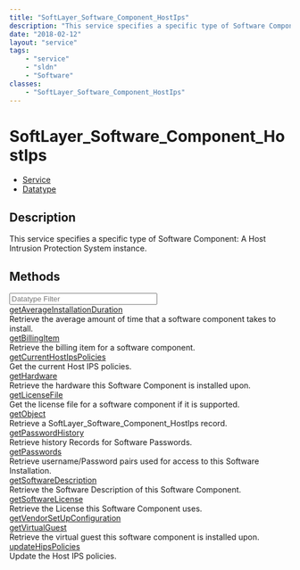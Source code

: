```yaml
---
title: "SoftLayer_Software_Component_HostIps"
description: "This service specifies a specific type of Software Component:  A Host Intrusion Protection System instance."
date: "2018-02-12"
layout: "service"
tags:
    - "service"
    - "sldn"
    - "Software"
classes:
    - "SoftLayer_Software_Component_HostIps"
---
```

# SoftLayer_Software_Component_HostIps
<div id='service-datatype'>
    <ul id='sldn-reference-tabs'>
    <li id='service'> <a href='/reference/services/SoftLayer_Software_Component_HostIps' >Service</a></li>    <li id='datatype'> <a href='/reference/datatypes/SoftLayer_Software_Component_HostIps' >Datatype</a></li>
    </ul>
</div>

## Description
This service specifies a specific type of Software Component:  A Host Intrusion Protection System instance. 
        
        
<div id="properties" class="content">
    <h2>Methods</h2>
    <div class="view-filters">
        <div class="clearfix">
            <div class="search-input-box">
                <input placeholder="Datatype Filter" onkeyup="titleSearch(inputId='edit-combine', divId='method-div', elementClass='method-row')" 
                    type="text" id="edit-combine" value="" size="30" maxlength="128" class="form-text">
            </div>
        </div>
    </div>
    <div id="method-div">
            <div class="method-row">
                        <span class='view-field-title'><a href='/reference/services/SoftLayer_Software_Component_HostIps/getAverageInstallationDuration'> getAverageInstallationDuration</a> </span>
            <div class='views-field-body'>Retrieve the average amount of time that a software component takes to install.</div>
        </div>
            <div class="method-row">
                        <span class='view-field-title'><a href='/reference/services/SoftLayer_Software_Component_HostIps/getBillingItem'> getBillingItem</a> </span>
            <div class='views-field-body'>Retrieve the billing item for a software component.</div>
        </div>
            <div class="method-row">
                        <span class='view-field-title'><a href='/reference/services/SoftLayer_Software_Component_HostIps/getCurrentHostIpsPolicies'> getCurrentHostIpsPolicies</a> </span>
            <div class='views-field-body'>Get the current Host IPS policies.</div>
        </div>
            <div class="method-row">
                        <span class='view-field-title'><a href='/reference/services/SoftLayer_Software_Component_HostIps/getHardware'> getHardware</a> </span>
            <div class='views-field-body'>Retrieve the hardware this Software Component is installed upon.</div>
        </div>
            <div class="method-row">
                        <span class='view-field-title'><a href='/reference/services/SoftLayer_Software_Component_HostIps/getLicenseFile'> getLicenseFile</a> </span>
            <div class='views-field-body'>Get the license file for a software component if it is supported.</div>
        </div>
            <div class="method-row">
                        <span class='view-field-title'><a href='/reference/services/SoftLayer_Software_Component_HostIps/getObject'> getObject</a> </span>
            <div class='views-field-body'>Retrieve a SoftLayer_Software_Component_HostIps record.</div>
        </div>
            <div class="method-row">
                        <span class='view-field-title'><a href='/reference/services/SoftLayer_Software_Component_HostIps/getPasswordHistory'> getPasswordHistory</a> </span>
            <div class='views-field-body'>Retrieve history Records for Software Passwords.</div>
        </div>
            <div class="method-row">
                        <span class='view-field-title'><a href='/reference/services/SoftLayer_Software_Component_HostIps/getPasswords'> getPasswords</a> </span>
            <div class='views-field-body'>Retrieve username/Password pairs used for access to this Software Installation.</div>
        </div>
            <div class="method-row">
                        <span class='view-field-title'><a href='/reference/services/SoftLayer_Software_Component_HostIps/getSoftwareDescription'> getSoftwareDescription</a> </span>
            <div class='views-field-body'>Retrieve the Software Description of this Software Component.</div>
        </div>
            <div class="method-row">
                        <span class='view-field-title'><a href='/reference/services/SoftLayer_Software_Component_HostIps/getSoftwareLicense'> getSoftwareLicense</a> </span>
            <div class='views-field-body'>Retrieve the License this Software Component uses.</div>
        </div>
            <div class="method-row">
                        <span class='view-field-title'><a href='/reference/services/SoftLayer_Software_Component_HostIps/getVendorSetUpConfiguration'> getVendorSetUpConfiguration</a> </span>
            <div class='views-field-body'></div>
        </div>
            <div class="method-row">
                        <span class='view-field-title'><a href='/reference/services/SoftLayer_Software_Component_HostIps/getVirtualGuest'> getVirtualGuest</a> </span>
            <div class='views-field-body'>Retrieve the virtual guest this software component is installed upon.</div>
        </div>
            <div class="method-row">
                        <span class='view-field-title'><a href='/reference/services/SoftLayer_Software_Component_HostIps/updateHipsPolicies'> updateHipsPolicies</a> </span>
            <div class='views-field-body'>Update the Host IPS policies.</div>
        </div>
        </div>
</div>

